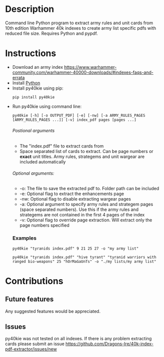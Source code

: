 # Description
Command line Python program to extract army rules and unit cards from 10th edition Warhammer 40k indexes to create army list specific pdfs with reduced file size. Requires Python and pypdf.

# Instructions
- Download an army index https://www.warhammer-community.com/warhammer-40000-downloads/#indexes-faqs-and-errata  
- Install [Python](https://wiki.python.org/moin/BeginnersGuide/Download)
- Install py40kie using pip:  
  ```
  pip install py40kie
  ```
- Run py40kie using command line:  
  ```
  py40kie [-h] [-o OUTPUT_PDF] [-e] [-nw] [-a ARMY_RULES_PAGES [ARMY_RULES_PAGES ...]] [-v] index_pdf pages [pages ...]
  ```
  ###### Postional arguments
    - The "index.pdf" file to extract cards from  
    - Space separated list of cards to extract. Can be page numbers or **exact** unit titles. Army rules, strategems and unit wargear are included automatically  
    ###### Optional arguments:  
    - -o: The file to save the extracted pdf to. Folder path can be included
    - -e: Optional flag to extract the enhancements page
    - -nw: Optional flag to disable extracting wargear pages
    - -a: Optional argument to specify army rules and strategem pages (space separated numbers). Use this if the army rules and strategems are not contained in the first 4 pages of the index  
    - -v: Optional flag to override page extraction. Will extract only the page numbers specified  
  ### Examples  
  ```
  py40kie "tyranids index.pdf" 9 21 25 27 -o "my army list"  
  ```
  ```
  py40kie "tyranids index.pdf" "hive tyrant" "tyranid warriors with ranged bio-weapons" 25 "hOrMaGaUnTs" -o "./my lists/my army list"
  ```

# Contributions  
## Future features  
Any suggested features would be appreciated.  

## Issues  
py40kie was not tested on all indexes. If there is any problem extracting cards please submit an issue https://github.com/Dragons-Ire/40k-index-pdf-extractor/issues/new

